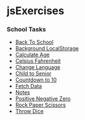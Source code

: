 # jsExercises

### School Tasks

- <a href="https://woifey.github.io/jsExercises/backToSchool/dist/" target="_blank">Back To School</a>
- <a href="https://woifey.github.io/jsExercises/bgLocalStorage/dist/" target="_blank">Background LocalStorage</a>
- <a href="https://woifey.github.io/jsExercises/calculateAge/" target="_blank">Calculate Age</a>
- <a href="https://woifey.github.io/jsExercises/celsiusFahrenheit/" target="_blank">Celsius Fahrenheit</a>
- <a href="https://woifey.github.io/jsExercises/changeLanguage/dist/" target="_blank">Change Language</a>
- <a href="https://woifey.github.io/jsExercises/childToSenior/" target="_blank">Child to Senior</a>
- <a href="https://woifey.github.io/jsExercises/countdownTo10/" target="_blank">Countdown to 10</a>
- <a href="https://woifey.github.io/jsExercises/fetchData/dist/" target="_blank">Fetch Data</a>
- <a href="https://woifey.github.io/jsExercises/notes/" target="_blank">Notes</a>
- <a href="https://woifey.github.io/jsExercises/positiveNegativeZero/" target="_blank">Positive Negative Zero</a>
- <a href="https://woifey.github.io/jsExercises/rockPaperScissors/dist/" target="_blank">Rock Paper Scissors</a>
- <a href="https://woifey.github.io/jsExercises/throwDice/" target="_blank">Throw Dice</a>
